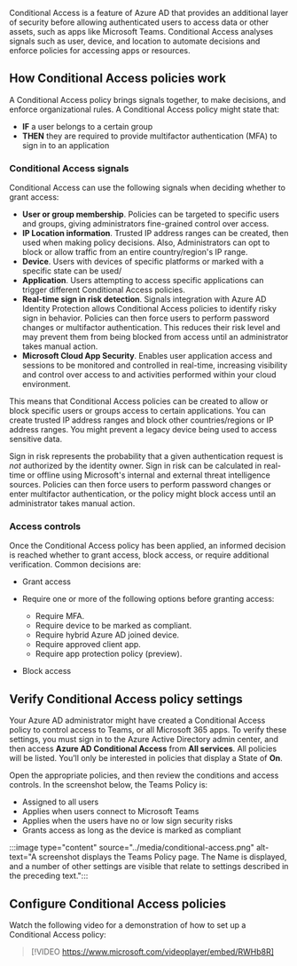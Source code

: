 Conditional Access is a feature of Azure AD that provides an additional layer of security before allowing authenticated users to access data or other assets, such as apps like Microsoft Teams. Conditional Access analyses signals such as user, device, and location to automate decisions and enforce policies for accessing apps or resources. 

## How Conditional Access policies work

A Conditional Access policy brings signals together, to make decisions, and enforce organizational rules. A Conditional Access policy might state that:

- **IF** a user belongs to a certain group 
- **THEN** they are required to provide multifactor authentication (MFA) to sign in to an application

### Conditional Access signals

Conditional Access can use the following signals when deciding whether to grant access:

- **User or group membership**. Policies can be targeted to specific users and groups, giving administrators fine-grained control over access.
- **IP Location information**. Trusted IP address ranges can be created, then used when making policy decisions. Also, Administrators can opt to block or allow traffic from an entire country/region's IP range.
- **Device**. Users with devices of specific platforms or marked with a specific state can be used/
- **Application**. Users attempting to access specific applications can trigger different Conditional Access policies.
- **Real-time sign in risk detection**. Signals integration with Azure AD Identity Protection allows Conditional Access policies to identify risky sign in behavior. Policies can then force users to perform password changes or multifactor authentication. This reduces their risk level and may prevent them from being blocked from access until an administrator takes manual action.
- **Microsoft Cloud App Security**. Enables user application access and sessions to be monitored and controlled in real-time, increasing visibility and control over access to and activities performed within your cloud environment.

This means that Conditional Access policies can be created to allow or block specific users or groups access to certain applications. You can create trusted IP address ranges and block other countries/regions or IP address ranges. You might prevent a legacy device being used to access sensitive data. 

Sign in risk represents the probability that a given authentication request is *not* authorized by the identity owner. Sign in risk can be calculated in real-time or offline using Microsoft's internal and external threat intelligence sources. Policies can then force users to perform password changes or enter multifactor authentication, or the policy might block access until an administrator takes manual action.

### Access controls

Once the Conditional Access policy has been applied, an informed decision is reached whether to grant access, block access, or require additional verification. Common decisions are:

- Grant access
- Require one or more of the following options before granting access:

   - Require MFA.
   - Require device to be marked as compliant.
   - Require hybrid Azure AD joined device.
   - Require approved client app.
   - Require app protection policy (preview).

- Block access

## Verify Conditional Access policy settings

Your Azure AD administrator might have created a Conditional Access policy to control access to Teams, or all Microsoft 365 apps. To verify these settings, you must sign in to the Azure Active Directory admin center, and then access **Azure AD Conditional Access** from **All services**. All policies will be listed. You’ll only be interested in policies that display a State of **On**. 

Open the appropriate policies, and then review the conditions and access controls. In the screenshot below, the Teams Policy is:

- Assigned to all users
- Applies when users connect to Microsoft Teams
- Applies when the users have no or low sign security risks
- Grants access as long as the device is marked as compliant

:::image type="content" source="../media/conditional-access.png" alt-text="A screenshot displays the Teams Policy page. The Name is displayed, and a number of other settings are visible that relate to settings described in the preceding text.":::

## Configure Conditional Access policies

Watch the following video for a demonstration of how to set up a Conditional Access policy:

> [!VIDEO https://www.microsoft.com/videoplayer/embed/RWHb8R]